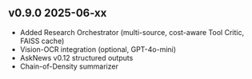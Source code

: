 ## v0.9.0  2025-06-xx
- Added Research Orchestrator (multi-source, cost-aware Tool Critic, FAISS cache)
- Vision-OCR integration (optional, GPT-4o-mini)
- AskNews v0.12 structured outputs
- Chain-of-Density summarizer